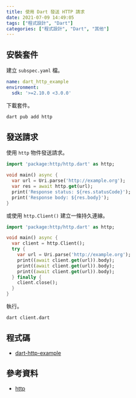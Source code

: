 ```yaml
---
title: 使用 Dart 發送 HTTP 請求
date: 2021-07-09 14:49:05
tags: ["程式設計", "Dart"]
categories: ["程式設計", "Dart", "其他"]
---
```


## 安裝套件

建立 `subspec.yaml` 檔。

```yaml
name: dart_http_example
environment:
  sdk: '>=2.10.0 <3.0.0'
```

下載套件。

```bash
dart pub add http
```

## 發送請求

使用 `http` 物件發送請求。

```dart
import 'package:http/http.dart' as http;

void main() async {
  var url = Uri.parse('http://example.org');
  var res = await http.get(url);
  print('Response status: ${res.statusCode}');
  print('Response body: ${res.body}');
}
```

或使用 `http.Client()` 建立一條持久連線。

```dart
import 'package:http/http.dart' as http;

void main() async {
  var client = http.Client();
  try {
    var url = Uri.parse('http://example.org');
    print((await client.get(url)).body);
    print((await client.get(url)).body);
    print((await client.get(url)).body);
  } finally {
    client.close();
  }
}
```

執行。

```bash
dart client.dart
```

## 程式碼

- [dart-http-example](https://github.com/memochou1993/dart-http-example)

## 參考資料

- [http](https://github.com/dart-lang/http)
